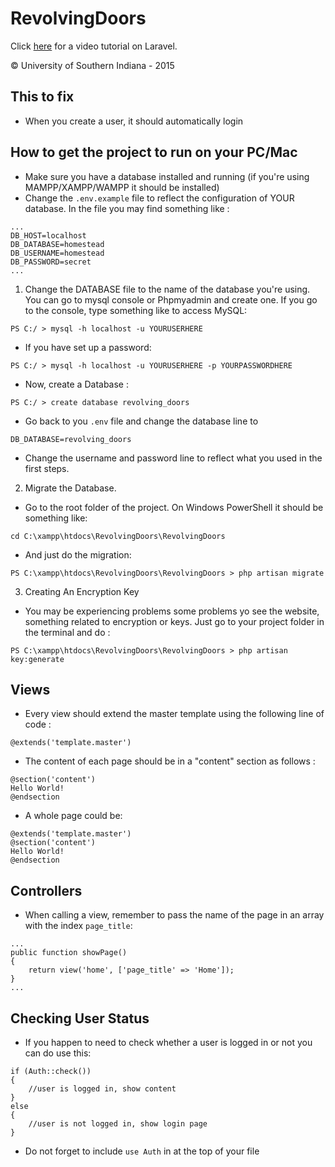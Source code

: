 # RevolvingDoors

Click [here](https://laracasts.com/series/laravel-5-fundamentals/episodes/1) for a video tutorial on Laravel.

© University of Southern Indiana - 2015

## This to fix

- When you create a user, it should automatically login


## How to get the project to run on your PC/Mac

- Make sure you have a database installed and running (if you're using MAMPP/XAMPP/WAMPP it should be installed)
- Change the `.env.example` file to reflect the configuration of YOUR database. In the file you may find something like :
```
...
DB_HOST=localhost
DB_DATABASE=homestead
DB_USERNAME=homestead
DB_PASSWORD=secret
...
```
1. Change the DATABASE file to the name of the database you're using. You can go to mysql console or Phpmyadmin and create one. If you go to the console, type something like to access MySQL:
```
PS C:/ > mysql -h localhost -u YOURUSERHERE 
```

 - If you have set up a password:
```
PS C:/ > mysql -h localhost -u YOURUSERHERE -p YOURPASSWORDHERE 
```

 - Now, create a Database :
```
PS C:/ > create database revolving_doors 
```

 - Go back to you `.env` file and change the database line to 
```
DB_DATABASE=revolving_doors
```

 - Change the username and password line to reflect what you used in the first steps.

2. Migrate the Database. 
 - Go to the root folder of the project. On Windows PowerShell it should be something like: 
 ``` 
 cd C:\xampp\htdocs\RevolvingDoors\RevolvingDoors
 ```
 - And just do the migration:
 ```
 PS C:\xampp\htdocs\RevolvingDoors\RevolvingDoors > php artisan migrate
 ``` 
3. Creating An Encryption Key
 - You may be experiencing problems some problems yo see the website, something related to encryption or keys. Just go to your project folder in the terminal and do :
 ```
 PS C:\xampp\htdocs\RevolvingDoors\RevolvingDoors > php artisan key:generate
 ```
 
## Views

- Every view should extend the master template using the following line of code : 
```
@extends('template.master')
```
- The content of each page should be in a "content" section as follows :  
```
@section('content')
Hello World!
@endsection
```
- A whole page could be: 
```
@extends('template.master')
@section('content')
Hello World!
@endsection
```

## Controllers

- When calling a view, remember to pass the name of the page in an array with the index `page_title`:
```
...
public function showPage()
{
	return view('home', ['page_title' => 'Home']);
}
...
```

## Checking User Status

- If you happen to need to check whether a user is logged in or not you can do use this:
```
if (Auth::check())
{
	//user is logged in, show content
}
else
{
	//user is not logged in, show login page
}
```
- Do not forget to include `use Auth` in at the top of your file